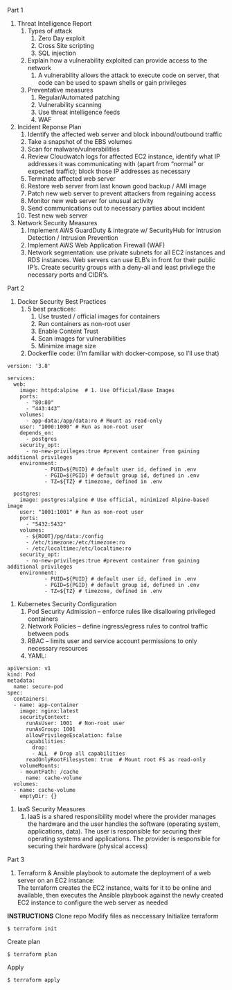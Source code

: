 Part 1

1. Threat Intelligence Report
    1. Types of attack
        1. Zero Day exploit
        2. Cross Site scripting
        3. SQL injection
    2. Explain how a vulnerability exploited can provide access to the network
        1. A vulnerability allows the attack to execute code on server, that code can be used to spawn shells or gain privileges
    3. Preventative measures
        1. Regular/Automated patching
        2. Vulnerability scanning
        3. Use threat intelligence feeds
        4. WAF
2. Incident Reponse Plan
    1. Identify the affected web server and block inbound/outbound traffic
    2. Take a snapshot of the EBS volumes
    3. Scan for malware/vulnerabilities
    4. Review Cloudwatch logs for affected EC2 instance, identify what IP addresses it was communicating with (apart from “normal” or expected traffic); block those IP addresses as necessary
    5. Terminate affected web server
    6. Restore web server from last known good backup / AMI image
    7. Patch new web server to prevent attackers from regaining access
    8. Monitor new web server for unusual activity
    9. Send communications out to necessary parties about incident
    10. Test new web server
3. Network Security Measures
    1. Implement AWS GuardDuty & integrate w/ SecurityHub for Intrusion Detection / Intrusion Prevention
    2. Implement AWS Web Application Firewall (WAF)
    3. Network segmentation: use private subnets for all EC2 instances and RDS instances. Web servers can use ELB’s in front for their public IP’s. Create security groups with a deny-all and least privilege the necessary ports and CIDR’s.

Part 2

1. Docker Security Best Practices
    1. 5 best practices:  
        1. Use trusted / official images for containers
        2. Run containers as non-root user
        3. Enable Content Trust
        4. Scan images for vulnerabilities
        5. Minimize image size
    2. Dockerfile code: (I’m familiar with docker-compose, so I’ll use that)

~~~ 
version: '3.8'

services:
  web: 
    image: httpd:alpine  # 1. Use Official/Base Images
    ports:
      - "80:80"
      - “443:443”
    volumes:
      - app-data:/app/data:ro # Mount as read-only
    user: "1000:1000" # Run as non-root user
    depends_on:
      - postgres
    security_opt:
      - no-new-privileges:true #prevent container from gaining additional privileges 
    environment:
            - PUID=${PUID} # default user id, defined in .env
            - PGID=${PGID} # default group id, defined in .env
            - TZ=${TZ} # timezone, defined in .env

  postgres: 
    image: postgres:alpine # Use official, minimized Alpine-based image
    user: "1001:1001" # Run as non-root user
    ports:
      - "5432:5432"
    volumes:
      - ${ROOT}/pg/data:/config
      - /etc/timezone:/etc/timezone:ro
      - /etc/localtime:/etc/localtime:ro
    security_opt:
      - no-new-privileges:true #prevent container from gaining additional privileges
    environment:
            - PUID=${PUID} # default user id, defined in .env
            - PGID=${PGID} # default group id, defined in .env
            - TZ=${TZ} # timezone, defined in .env

~~~
1. Kubernetes Security Configuration
    1. Pod Security Admission – enforce rules like disallowing privileged containers
    2. Network Policies – define ingress/egress rules to control traffic between pods
    3. RBAC – limits user and service account permissions to only necessary resources
    4. YAML:  

~~~
apiVersion: v1
kind: Pod
metadata:
  name: secure-pod
spec:
  containers:
  - name: app-container
    image: nginx:latest
    securityContext:
      runAsUser: 1001  # Non-root user
      runAsGroup: 1001
      allowPrivilegeEscalation: false
      capabilities:
        drop:
        - ALL  # Drop all capabilities
      readOnlyRootFilesystem: true  # Mount root FS as read-only
    volumeMounts:
    - mountPath: /cache
      name: cache-volume
  volumes:
  - name: cache-volume
    emptyDir: {}

~~~
1. IaaS Security Measures
    1. IaaS is a shared responsibility model where the provider manages the hardware and the user handles the software (operating system, applications, data). The user is responsible for securing their operating systems and applications. The provider is responsible for securing their hardware (physical access)

Part 3

1. Terraform & Ansible playbook to automate the deployment of a web server on an EC2 instance:  
    The terraform creates the EC2 instance, waits for it to be online and available, then executes the Ansible playbook against the newly created EC2 instance to configure the web server as needed

**INSTRUCTIONS**
Clone repo
Modify files as neccessary
Initialize terraform
~~~
$ terraform init
~~~
Create plan
~~~
$ terraform plan
~~~
Apply
~~~
$ terraform apply
~~~


